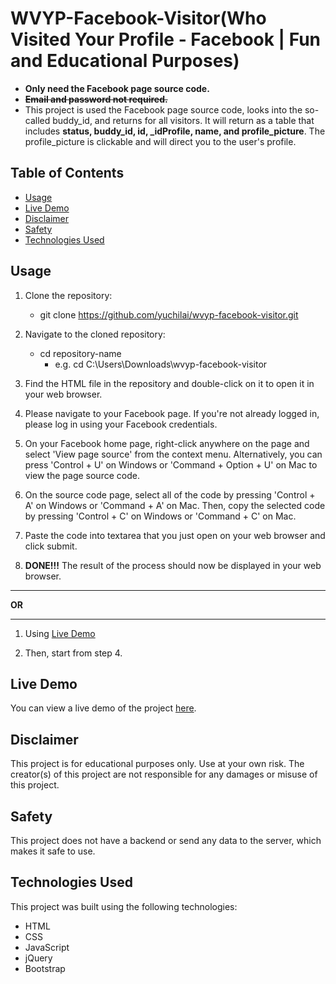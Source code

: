 # WVYP-Facebook-Visitor(Who Visited Your Profile - Facebook | Fun and Educational Purposes)

- **Only need the Facebook page source code.** 
- ~~**Email and password not required.**~~
- This project is used the Facebook page source code, looks into the so-called buddy_id, and returns for all visitors. It will return as a table that includes **status, buddy_id, id, _idProfile, name, and profile_picture**. The profile_picture is clickable and will direct you to the user's profile.


## Table of Contents

* [Usage](#usage)
* [Live Demo](#live-demo)
* [Disclaimer](#disclaimer)
* [Safety](#safety)
* [Technologies Used](#technologies-used)


## Usage

1. Clone the repository:
    - git clone https://github.com/yuchilai/wvyp-facebook-visitor.git

2. Navigate to the cloned repository:
   - cd repository-name
     - e.g. cd C:\Users\Downloads\wvyp-facebook-visitor
    
3. Find the HTML file in the repository and double-click on it to open it in your web browser.

4. Please navigate to your Facebook page. If you're not already logged in, please log in using your Facebook credentials.

5. On your Facebook home page, right-click anywhere on the page and select 'View page source' from the context menu. Alternatively, you can press 'Control + U' on Windows or 'Command + Option + U' on Mac to view the page source code.

6. On the source code page, select all of the code by pressing 'Control + A' on Windows or 'Command + A' on Mac. Then, copy the selected code by pressing 'Control + C' on Windows or 'Command + C' on Mac.

7. Paste the code into textarea that you just open on your web browser and click submit.

8. **DONE!!!** The result of the process should now be displayed in your web browser.
---

**OR**

---
1. Using [Live Demo](#live-demo)

1. Then, start from step 4.


## Live Demo

You can view a live demo of the project [here](https://mellow-hamster-3a9cae.netlify.app/).


## Disclaimer

This project is for educational purposes only. Use at your own risk. The creator(s) of this project are not responsible for any damages or misuse of this project.


## Safety

This project does not have a backend or send any data to the server, which makes it safe to use.


## Technologies Used

This project was built using the following technologies:
- HTML
- CSS
- JavaScript
- jQuery
- Bootstrap

